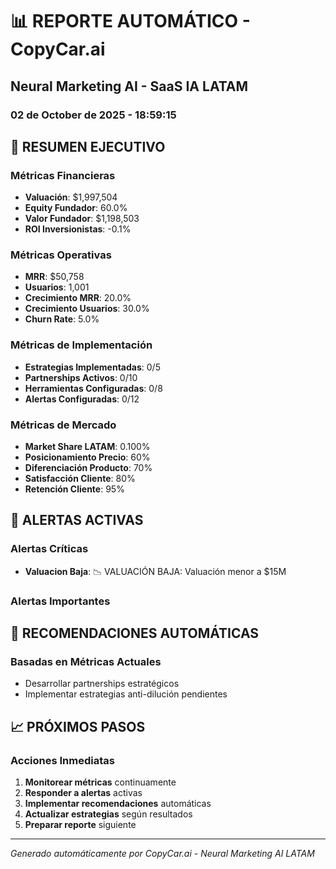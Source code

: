 
# 📊 REPORTE AUTOMÁTICO - CopyCar.ai
## Neural Marketing AI - SaaS IA LATAM
### 02 de October de 2025 - 18:59:15

## 🎯 RESUMEN EJECUTIVO

### Métricas Financieras
- **Valuación**: $1,997,504
- **Equity Fundador**: 60.0%
- **Valor Fundador**: $1,198,503
- **ROI Inversionistas**: -0.1%

### Métricas Operativas
- **MRR**: $50,758
- **Usuarios**: 1,001
- **Crecimiento MRR**: 20.0%
- **Crecimiento Usuarios**: 30.0%
- **Churn Rate**: 5.0%

### Métricas de Implementación
- **Estrategias Implementadas**: 0/5
- **Partnerships Activos**: 0/10
- **Herramientas Configuradas**: 0/8
- **Alertas Configuradas**: 0/12

### Métricas de Mercado
- **Market Share LATAM**: 0.100%
- **Posicionamiento Precio**: 60%
- **Diferenciación Producto**: 70%
- **Satisfacción Cliente**: 80%
- **Retención Cliente**: 95%

## 🚨 ALERTAS ACTIVAS

### Alertas Críticas
- **Valuacion Baja**: 📉 VALUACIÓN BAJA: Valuación menor a $15M


### Alertas Importantes


## 🎯 RECOMENDACIONES AUTOMÁTICAS

### Basadas en Métricas Actuales
- Desarrollar partnerships estratégicos
- Implementar estrategias anti-dilución pendientes


## 📈 PRÓXIMOS PASOS

### Acciones Inmediatas
1. **Monitorear métricas** continuamente
2. **Responder a alertas** activas
3. **Implementar recomendaciones** automáticas
4. **Actualizar estrategias** según resultados
5. **Preparar reporte** siguiente

---
*Generado automáticamente por CopyCar.ai - Neural Marketing AI LATAM*

